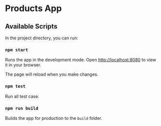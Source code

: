 # Products App

## Available Scripts

In the project directory, you can run:

### `npm start`

Runs the app in the development mode.
Open [http://localhost:8080](http://localhost:8080) to view it in your browser.

The page will reload when you make changes.

### `npm test`

Run all test case.

### `npm run build`

Builds the app for production to the `build` folder.


